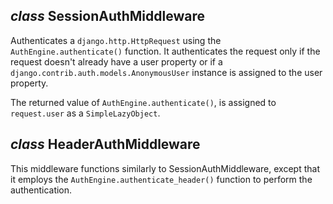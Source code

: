## _class_ __SessionAuthMiddleware__
Authenticates a `django.http.HttpRequest` using the
`AuthEngine.authenticate()` function. It authenticates the request only if
the request doesn't already have a user property or if a
`django.contrib.auth.models.AnonymousUser` instance is assigned to the user
property.

The returned value of `AuthEngine.authenticate()`, is assigned to
`request.user` as a `SimpleLazyObject`.

## _class_ __HeaderAuthMiddleware__
This middleware functions similarly to SessionAuthMiddleware, except that it
employs the `AuthEngine.authenticate_header()` function to perform the
authentication.